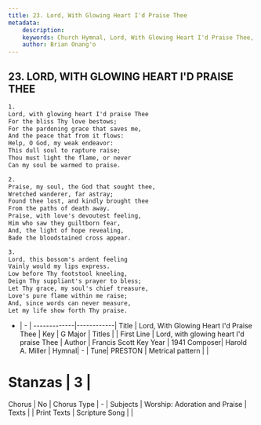 ```yaml
---
title: 23. Lord, With Glowing Heart I'd Praise Thee
metadata:
    description: 
    keywords: Church Hymnal, Lord, With Glowing Heart I'd Praise Thee, Lord, with glowing heart I&#039;d praise Thee, 
    author: Brian Onang'o
---
```



## 23. LORD, WITH GLOWING HEART I'D PRAISE THEE

```txt
1.
Lord, with glowing heart I'd praise Thee 
For the bliss Thy love bestows; 
For the pardoning grace that saves me, 
And the peace that from it flows: 
Help, O God, my weak endeavor: 
This dull soul to rapture raise; 
Thou must light the flame, or never 
Can my soul be warmed to praise. 

2.
Praise, my soul, the God that sought thee, 
Wretched wanderer, far astray; 
Found thee lost, and kindly brought thee 
From the paths of death away. 
Praise, with love's devoutest feeling, 
Him who saw they guiltborn fear, 
And, the light of hope revealing, 
Bade the bloodstained cross appear. 

3.
Lord, this bossom's ardent feeling 
Vainly would my lips express. 
Low before Thy footstool kneeling, 
Deign Thy suppliant's prayer to bless; 
Let Thy grace, my soul's chief treasure, 
Love's pure flame within me raise; 
And, since words can never measure, 
Let my life show forth Thy praise.

```

- |   -  |
-------------|------------|
Title | Lord, With Glowing Heart I'd Praise Thee |
Key | G Major |
Titles |  |
First Line | Lord, with glowing heart I&#039;d praise Thee |
Author | Francis Scott Key
Year | 1941
Composer| Harold A. Miller |
Hymnal|  - |
Tune| PRESTON |
Metrical pattern | |
# Stanzas | 3 |
Chorus | No |
Chorus Type | - |
Subjects | Worship: Adoration and Praise |
Texts |  |
Print Texts | 
Scripture Song |  |
  
